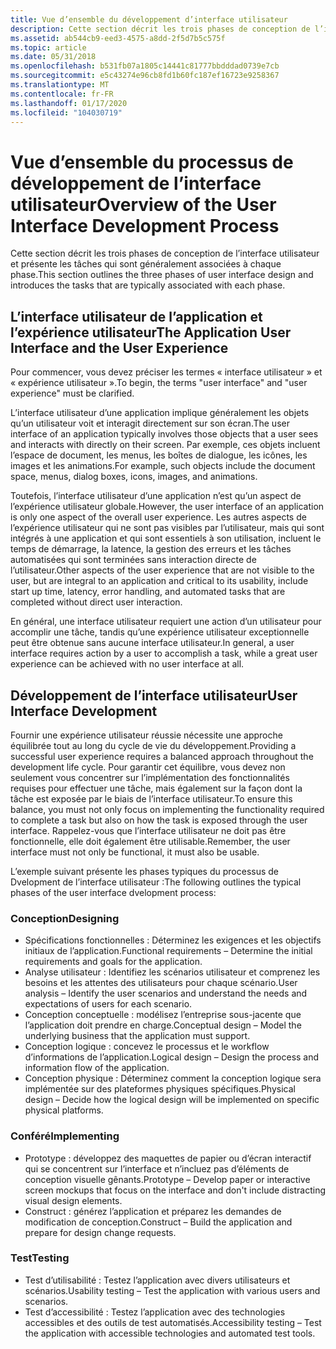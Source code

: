 ```yaml
---
title: Vue d’ensemble du développement d’interface utilisateur
description: Cette section décrit les trois phases de conception de l’interface utilisateur et présente les tâches qui sont généralement associées à chaque phase.
ms.assetid: ab544cb9-eed3-4575-a8dd-2f5d7b5c575f
ms.topic: article
ms.date: 05/31/2018
ms.openlocfilehash: b531fb07a1805c14441c81777bbdddad0739e7cb
ms.sourcegitcommit: e5c43274e96cb8fd1b60fc187ef16723e9258367
ms.translationtype: MT
ms.contentlocale: fr-FR
ms.lasthandoff: 01/17/2020
ms.locfileid: "104030719"
---
```

# <a name="overview-of-the-user-interface-development-process"></a><span data-ttu-id="3c2ad-103">Vue d’ensemble du processus de développement de l’interface utilisateur</span><span class="sxs-lookup"><span data-stu-id="3c2ad-103">Overview of the User Interface Development Process</span></span>

<span data-ttu-id="3c2ad-104">Cette section décrit les trois phases de conception de l’interface utilisateur et présente les tâches qui sont généralement associées à chaque phase.</span><span class="sxs-lookup"><span data-stu-id="3c2ad-104">This section outlines the three phases of user interface design and introduces the tasks that are typically associated with each phase.</span></span>

## <a name="the-application-user-interface-and-the-user-experience"></a><span data-ttu-id="3c2ad-105">L’interface utilisateur de l’application et l’expérience utilisateur</span><span class="sxs-lookup"><span data-stu-id="3c2ad-105">The Application User Interface and the User Experience</span></span>

<span data-ttu-id="3c2ad-106">Pour commencer, vous devez préciser les termes « interface utilisateur » et « expérience utilisateur ».</span><span class="sxs-lookup"><span data-stu-id="3c2ad-106">To begin, the terms "user interface" and "user experience" must be clarified.</span></span>

<span data-ttu-id="3c2ad-107">L’interface utilisateur d’une application implique généralement les objets qu’un utilisateur voit et interagit directement sur son écran.</span><span class="sxs-lookup"><span data-stu-id="3c2ad-107">The user interface of an application typically involves those objects that a user sees and interacts with directly on their screen.</span></span> <span data-ttu-id="3c2ad-108">Par exemple, ces objets incluent l’espace de document, les menus, les boîtes de dialogue, les icônes, les images et les animations.</span><span class="sxs-lookup"><span data-stu-id="3c2ad-108">For example, such objects include the document space, menus, dialog boxes, icons, images, and animations.</span></span>

<span data-ttu-id="3c2ad-109">Toutefois, l’interface utilisateur d’une application n’est qu’un aspect de l’expérience utilisateur globale.</span><span class="sxs-lookup"><span data-stu-id="3c2ad-109">However, the user interface of an application is only one aspect of the overall user experience.</span></span> <span data-ttu-id="3c2ad-110">Les autres aspects de l’expérience utilisateur qui ne sont pas visibles par l’utilisateur, mais qui sont intégrés à une application et qui sont essentiels à son utilisation, incluent le temps de démarrage, la latence, la gestion des erreurs et les tâches automatisées qui sont terminées sans interaction directe de l’utilisateur.</span><span class="sxs-lookup"><span data-stu-id="3c2ad-110">Other aspects of the user experience that are not visible to the user, but are integral to an application and critical to its usability, include start up time, latency, error handling, and automated tasks that are completed without direct user interaction.</span></span>

<span data-ttu-id="3c2ad-111">En général, une interface utilisateur requiert une action d’un utilisateur pour accomplir une tâche, tandis qu’une expérience utilisateur exceptionnelle peut être obtenue sans aucune interface utilisateur.</span><span class="sxs-lookup"><span data-stu-id="3c2ad-111">In general, a user interface requires action by a user to accomplish a task, while a great user experience can be achieved with no user interface at all.</span></span>

## <a name="user-interface-development"></a><span data-ttu-id="3c2ad-112">Développement de l’interface utilisateur</span><span class="sxs-lookup"><span data-stu-id="3c2ad-112">User Interface Development</span></span>

<span data-ttu-id="3c2ad-113">Fournir une expérience utilisateur réussie nécessite une approche équilibrée tout au long du cycle de vie du développement.</span><span class="sxs-lookup"><span data-stu-id="3c2ad-113">Providing a successful user experience requires a balanced approach throughout the development life cycle.</span></span> <span data-ttu-id="3c2ad-114">Pour garantir cet équilibre, vous devez non seulement vous concentrer sur l’implémentation des fonctionnalités requises pour effectuer une tâche, mais également sur la façon dont la tâche est exposée par le biais de l’interface utilisateur.</span><span class="sxs-lookup"><span data-stu-id="3c2ad-114">To ensure this balance, you must not only focus on implementing the functionality required to complete a task but also on how the task is exposed through the user interface.</span></span> <span data-ttu-id="3c2ad-115">Rappelez-vous que l’interface utilisateur ne doit pas être fonctionnelle, elle doit également être utilisable.</span><span class="sxs-lookup"><span data-stu-id="3c2ad-115">Remember, the user interface must not only be functional, it must also be usable.</span></span>

<span data-ttu-id="3c2ad-116">L’exemple suivant présente les phases typiques du processus de Dvelopment de l’interface utilisateur :</span><span class="sxs-lookup"><span data-stu-id="3c2ad-116">The following outlines the typical phases of the user interface dvelopment process:</span></span>

### <a name="designing"></a><span data-ttu-id="3c2ad-117">Conception</span><span class="sxs-lookup"><span data-stu-id="3c2ad-117">Designing</span></span>

-   <span data-ttu-id="3c2ad-118">Spécifications fonctionnelles : Déterminez les exigences et les objectifs initiaux de l’application.</span><span class="sxs-lookup"><span data-stu-id="3c2ad-118">Functional requirements – Determine the initial requirements and goals for the application.</span></span>
-   <span data-ttu-id="3c2ad-119">Analyse utilisateur : Identifiez les scénarios utilisateur et comprenez les besoins et les attentes des utilisateurs pour chaque scénario.</span><span class="sxs-lookup"><span data-stu-id="3c2ad-119">User analysis – Identify the user scenarios and understand the needs and expectations of users for each scenario.</span></span>
-   <span data-ttu-id="3c2ad-120">Conception conceptuelle : modélisez l’entreprise sous-jacente que l’application doit prendre en charge.</span><span class="sxs-lookup"><span data-stu-id="3c2ad-120">Conceptual design – Model the underlying business that the application must support.</span></span>
-   <span data-ttu-id="3c2ad-121">Conception logique : concevez le processus et le workflow d’informations de l’application.</span><span class="sxs-lookup"><span data-stu-id="3c2ad-121">Logical design – Design the process and information flow of the application.</span></span>
-   <span data-ttu-id="3c2ad-122">Conception physique : Déterminez comment la conception logique sera implémentée sur des plateformes physiques spécifiques.</span><span class="sxs-lookup"><span data-stu-id="3c2ad-122">Physical design – Decide how the logical design will be implemented on specific physical platforms.</span></span>

### <a name="implementing"></a><span data-ttu-id="3c2ad-123">Conféré</span><span class="sxs-lookup"><span data-stu-id="3c2ad-123">Implementing</span></span>

-   <span data-ttu-id="3c2ad-124">Prototype : développez des maquettes de papier ou d’écran interactif qui se concentrent sur l’interface et n’incluez pas d’éléments de conception visuelle gênants.</span><span class="sxs-lookup"><span data-stu-id="3c2ad-124">Prototype – Develop paper or interactive screen mockups that focus on the interface and don't include distracting visual design elements.</span></span>
-   <span data-ttu-id="3c2ad-125">Construct : générez l’application et préparez les demandes de modification de conception.</span><span class="sxs-lookup"><span data-stu-id="3c2ad-125">Construct – Build the application and prepare for design change requests.</span></span>

### <a name="testing"></a><span data-ttu-id="3c2ad-126">Test</span><span class="sxs-lookup"><span data-stu-id="3c2ad-126">Testing</span></span>

-   <span data-ttu-id="3c2ad-127">Test d’utilisabilité : Testez l’application avec divers utilisateurs et scénarios.</span><span class="sxs-lookup"><span data-stu-id="3c2ad-127">Usability testing – Test the application with various users and scenarios.</span></span>
-   <span data-ttu-id="3c2ad-128">Test d’accessibilité : Testez l’application avec des technologies accessibles et des outils de test automatisés.</span><span class="sxs-lookup"><span data-stu-id="3c2ad-128">Accessibility testing – Test the application with accessible technologies and automated test tools.</span></span>

 

 




